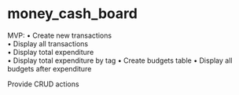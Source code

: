 # money_cash_board

 MVP:
	•	Create new transactions  
	•	Display all transactions   
	•	Display total expenditure  
	•	Display total expenditure by tag
  •	Create budgets table 
  •	Display all budgets after expenditure
  
  Provide CRUD actions
  
